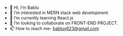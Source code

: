 - 👋 Hi, I’m Bablu
- 👀 I’m interested in MERN stack web development.
- 🌱 I’m currently learning React.js
- 💞️ I’m looking to collaborate on FRONT-END PROJECT.
- 📫 How to reach me- babluv623@gmail.com

<!---
babluv623/babluv623 is a ✨ special ✨ repository because its `README.md` (this file) appears on your GitHub profile.
You can click the Preview link to take a look at your changes.
--->
